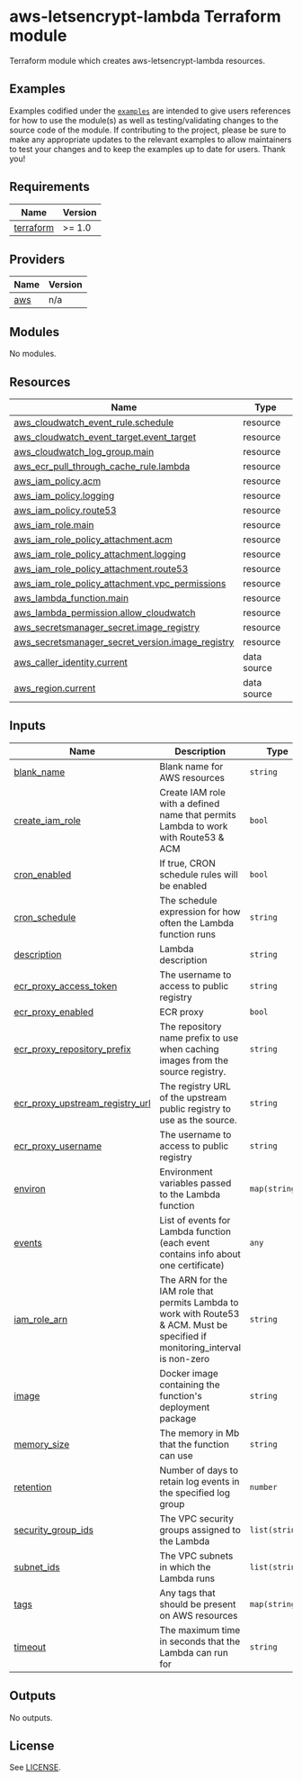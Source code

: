# aws-letsencrypt-lambda Terraform module

Terraform module which creates aws-letsencrypt-lambda resources.

## Examples

Examples codified under
the [`examples`](https://github.com/kvendingoldo/aws-letsencrypt-lambda/tree/main/files/terraform/module/examples) are intended
to give users references for how to use the module(s) as well as testing/validating changes to the source code of the
module. If contributing to the project, please be sure to make any appropriate updates to the relevant examples to allow
maintainers to test your changes and to keep the examples up to date for users. Thank you!

<!-- BEGINNING OF PRE-COMMIT-TERRAFORM DOCS HOOK -->
## Requirements

| Name | Version |
|------|---------|
| <a name="requirement_terraform"></a> [terraform](#requirement\_terraform) | >= 1.0 |

## Providers

| Name | Version |
|------|---------|
| <a name="provider_aws"></a> [aws](#provider\_aws) | n/a |

## Modules

No modules.

## Resources

| Name | Type |
|------|------|
| [aws_cloudwatch_event_rule.schedule](https://registry.terraform.io/providers/hashicorp/aws/latest/docs/resources/cloudwatch_event_rule) | resource |
| [aws_cloudwatch_event_target.event_target](https://registry.terraform.io/providers/hashicorp/aws/latest/docs/resources/cloudwatch_event_target) | resource |
| [aws_cloudwatch_log_group.main](https://registry.terraform.io/providers/hashicorp/aws/latest/docs/resources/cloudwatch_log_group) | resource |
| [aws_ecr_pull_through_cache_rule.lambda](https://registry.terraform.io/providers/hashicorp/aws/latest/docs/resources/ecr_pull_through_cache_rule) | resource |
| [aws_iam_policy.acm](https://registry.terraform.io/providers/hashicorp/aws/latest/docs/resources/iam_policy) | resource |
| [aws_iam_policy.logging](https://registry.terraform.io/providers/hashicorp/aws/latest/docs/resources/iam_policy) | resource |
| [aws_iam_policy.route53](https://registry.terraform.io/providers/hashicorp/aws/latest/docs/resources/iam_policy) | resource |
| [aws_iam_role.main](https://registry.terraform.io/providers/hashicorp/aws/latest/docs/resources/iam_role) | resource |
| [aws_iam_role_policy_attachment.acm](https://registry.terraform.io/providers/hashicorp/aws/latest/docs/resources/iam_role_policy_attachment) | resource |
| [aws_iam_role_policy_attachment.logging](https://registry.terraform.io/providers/hashicorp/aws/latest/docs/resources/iam_role_policy_attachment) | resource |
| [aws_iam_role_policy_attachment.route53](https://registry.terraform.io/providers/hashicorp/aws/latest/docs/resources/iam_role_policy_attachment) | resource |
| [aws_iam_role_policy_attachment.vpc_permissions](https://registry.terraform.io/providers/hashicorp/aws/latest/docs/resources/iam_role_policy_attachment) | resource |
| [aws_lambda_function.main](https://registry.terraform.io/providers/hashicorp/aws/latest/docs/resources/lambda_function) | resource |
| [aws_lambda_permission.allow_cloudwatch](https://registry.terraform.io/providers/hashicorp/aws/latest/docs/resources/lambda_permission) | resource |
| [aws_secretsmanager_secret.image_registry](https://registry.terraform.io/providers/hashicorp/aws/latest/docs/resources/secretsmanager_secret) | resource |
| [aws_secretsmanager_secret_version.image_registry](https://registry.terraform.io/providers/hashicorp/aws/latest/docs/resources/secretsmanager_secret_version) | resource |
| [aws_caller_identity.current](https://registry.terraform.io/providers/hashicorp/aws/latest/docs/data-sources/caller_identity) | data source |
| [aws_region.current](https://registry.terraform.io/providers/hashicorp/aws/latest/docs/data-sources/region) | data source |

## Inputs

| Name | Description | Type | Default | Required |
|------|-------------|------|---------|:--------:|
| <a name="input_blank_name"></a> [blank\_name](#input\_blank\_name) | Blank name for AWS resources | `string` | n/a | yes |
| <a name="input_create_iam_role"></a> [create\_iam\_role](#input\_create\_iam\_role) | Create IAM role with a defined name that permits Lambda to work with Route53 & ACM | `bool` | `false` | no |
| <a name="input_cron_enabled"></a> [cron\_enabled](#input\_cron\_enabled) | If true, CRON schedule rules will be enabled | `bool` | `true` | no |
| <a name="input_cron_schedule"></a> [cron\_schedule](#input\_cron\_schedule) | The schedule expression for how often the Lambda function runs | `string` | `"rate(24 hours)"` | no |
| <a name="input_description"></a> [description](#input\_description) | Lambda description | `string` | `""` | no |
| <a name="input_ecr_proxy_access_token"></a> [ecr\_proxy\_access\_token](#input\_ecr\_proxy\_access\_token) | The username to access to public registry | `string` | `null` | no |
| <a name="input_ecr_proxy_enabled"></a> [ecr\_proxy\_enabled](#input\_ecr\_proxy\_enabled) | ECR proxy | `bool` | `false` | no |
| <a name="input_ecr_proxy_repository_prefix"></a> [ecr\_proxy\_repository\_prefix](#input\_ecr\_proxy\_repository\_prefix) | The repository name prefix to use when caching images from the source registry. | `string` | `"proxy-cache"` | no |
| <a name="input_ecr_proxy_upstream_registry_url"></a> [ecr\_proxy\_upstream\_registry\_url](#input\_ecr\_proxy\_upstream\_registry\_url) | The registry URL of the upstream public registry to use as the source. | `string` | `"registry-1.docker.io"` | no |
| <a name="input_ecr_proxy_username"></a> [ecr\_proxy\_username](#input\_ecr\_proxy\_username) | The username to access to public registry | `string` | `null` | no |
| <a name="input_environ"></a> [environ](#input\_environ) | Environment variables passed to the Lambda function | `map(string)` | `{}` | no |
| <a name="input_events"></a> [events](#input\_events) | List of events for Lambda function (each event contains info about one certificate) | `any` | `[]` | no |
| <a name="input_iam_role_arn"></a> [iam\_role\_arn](#input\_iam\_role\_arn) | The ARN for the IAM role that permits Lambda to work with Route53 & ACM. Must be specified if monitoring\_interval is non-zero | `string` | `null` | no |
| <a name="input_image"></a> [image](#input\_image) | Docker image containing the function's deployment package | `string` | `"kvendingoldo/aws-letsencrypt-lambda:0.14.0"` | no |
| <a name="input_memory_size"></a> [memory\_size](#input\_memory\_size) | The memory in Mb that the function can use | `string` | `128` | no |
| <a name="input_retention"></a> [retention](#input\_retention) | Number of days to retain log events in the specified log group | `number` | `7` | no |
| <a name="input_security_group_ids"></a> [security\_group\_ids](#input\_security\_group\_ids) | The VPC security groups assigned to the Lambda | `list(string)` | `[]` | no |
| <a name="input_subnet_ids"></a> [subnet\_ids](#input\_subnet\_ids) | The VPC subnets in which the Lambda runs | `list(string)` | `[]` | no |
| <a name="input_tags"></a> [tags](#input\_tags) | Any tags that should be present on AWS resources | `map(string)` | `{}` | no |
| <a name="input_timeout"></a> [timeout](#input\_timeout) | The maximum time in seconds that the Lambda can run for | `string` | `900` | no |

## Outputs

No outputs.
<!-- END OF PRE-COMMIT-TERRAFORM DOCS HOOK -->

## License
See [LICENSE](https://github.com/kvendingoldo/aws-letsencrypt-lambda/blob/main/LICENSE).
